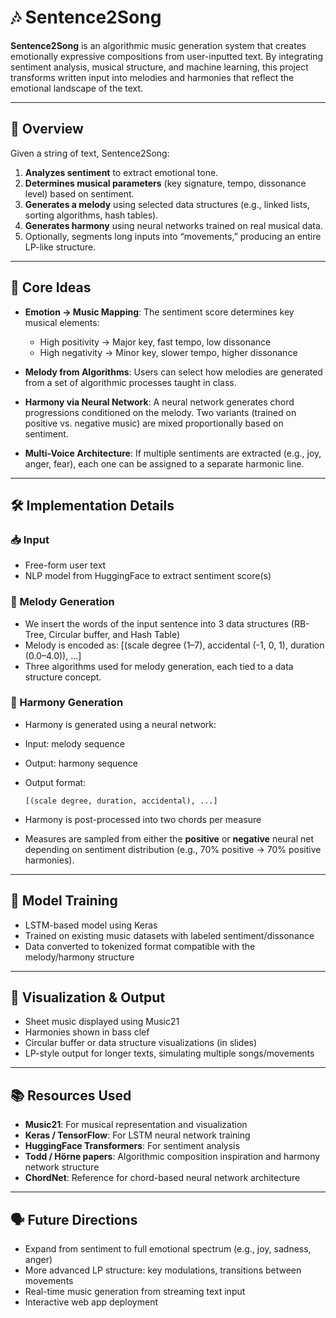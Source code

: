 # 🎶 Sentence2Song

**Sentence2Song** is an algorithmic music generation system that creates emotionally expressive compositions from user-inputted text. By integrating sentiment analysis, musical structure, and machine learning, this project transforms written input into melodies and harmonies that reflect the emotional landscape of the text.

---

## 📜 Overview

Given a string of text, Sentence2Song:

1. **Analyzes sentiment** to extract emotional tone.
2. **Determines musical parameters** (key signature, tempo, dissonance level) based on sentiment.
3. **Generates a melody** using selected data structures (e.g., linked lists, sorting algorithms, hash tables).
4. **Generates harmony** using neural networks trained on real musical data.
5. Optionally, segments long inputs into “movements,” producing an entire LP-like structure.

---

## 🧠 Core Ideas

- **Emotion → Music Mapping**: The sentiment score determines key musical elements:
  - High positivity → Major key, fast tempo, low dissonance
  - High negativity → Minor key, slower tempo, higher dissonance

- **Melody from Algorithms**: Users can select how melodies are generated from a set of algorithmic processes taught in class.

- **Harmony via Neural Network**: A neural network generates chord progressions conditioned on the melody. Two variants (trained on positive vs. negative music) are mixed proportionally based on sentiment.

- **Multi-Voice Architecture**: If multiple sentiments are extracted (e.g., joy, anger, fear), each one can be assigned to a separate harmonic line.

---

## 🛠 Implementation Details

### 📥 Input
- Free-form user text
- NLP model from HuggingFace to extract sentiment score(s)

### 🎼 Melody Generation
- We insert the words of the input sentence into 3 data structures (RB-Tree, Circular buffer, and Hash Table)
- Melody is encoded as: [(scale degree (1–7), accidental (-1, 0, 1), duration (0.0–4.0)), ...]
- Three algorithms used for melody generation, each tied to a data structure concept.

### 🎹 Harmony Generation
- Harmony is generated using a neural network:
- Input: melody sequence
- Output: harmony sequence
- Output format:
  ```
  [(scale degree, duration, accidental), ...]
  ```
- Harmony is post-processed into two chords per measure

- Measures are sampled from either the **positive** or **negative** neural net depending on sentiment distribution (e.g., 70% positive → 70% positive harmonies).

---

## 🧪 Model Training

- LSTM-based model using Keras
- Trained on existing music datasets with labeled sentiment/dissonance
- Data converted to tokenized format compatible with the melody/harmony structure

---

## 🎨 Visualization & Output

- Sheet music displayed using Music21
- Harmonies shown in bass clef
- Circular buffer or data structure visualizations (in slides)
- LP-style output for longer texts, simulating multiple songs/movements

---

## 📚 Resources Used

- **Music21**: For musical representation and visualization
- **Keras / TensorFlow**: For LSTM neural network training
- **HuggingFace Transformers**: For sentiment analysis
- **Todd / Hörne papers**: Algorithmic composition inspiration and harmony network structure
- **ChordNet**: Reference for chord-based neural network architecture

---

## 🗣 Future Directions

- Expand from sentiment to full emotional spectrum (e.g., joy, sadness, anger)
- More advanced LP structure: key modulations, transitions between movements
- Real-time music generation from streaming text input
- Interactive web app deployment

